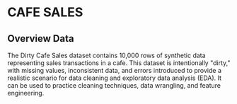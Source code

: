 # **CAFE SALES**

## Overview Data
The Dirty Cafe Sales dataset contains 10,000 rows of synthetic data representing sales transactions in a cafe. This dataset is intentionally "dirty," with missing values, inconsistent data, and errors introduced to provide a realistic scenario for data cleaning and exploratory data analysis (EDA). It can be used to practice cleaning techniques, data wrangling, and feature engineering.
